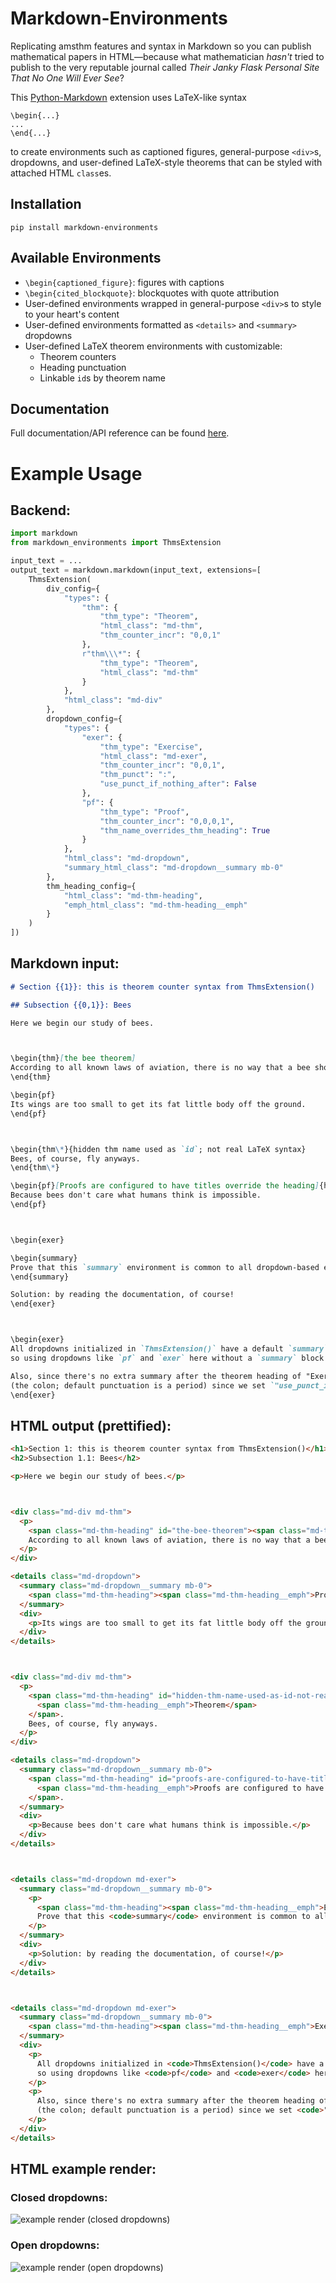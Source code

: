 # Markdown-Environments

Replicating amsthm features and syntax in Markdown so you can publish mathematical papers in HTML—because what mathematician *hasn't* tried to publish to the very reputable journal called *Their Janky Flask Personal Site That No One Will Ever See*?

This [Python-Markdown](https://github.com/Python-Markdown/markdown) extension uses LaTeX-like syntax
```
\begin{...}
...
\end{...}
```
to create environments such as captioned figures, general-purpose `<div>`s, dropdowns, and user-defined LaTeX-style theorems that can be styled with attached HTML `class`es.

## Installation

```
pip install markdown-environments
```

## Available Environments

- `\begin{captioned_figure}`: figures with captions
- `\begin{cited_blockquote}`: blockquotes with quote attribution
- User-defined environments wrapped in general-purpose `<div>`s to style to your heart's content
- User-defined environments formatted as `<details>` and `<summary>` dropdowns
- User-defined LaTeX theorem environments with customizable:
    - Theorem counters
    - Heading punctuation
    - Linkable `id`s by theorem name

## Documentation

Full documentation/API reference can be found [here](https://python-markdown-environments.readthedocs.io).

<!-- example usage -->

# Example Usage

## Backend:

```py
import markdown
from markdown_environments import ThmsExtension

input_text = ...
output_text = markdown.markdown(input_text, extensions=[
    ThmsExtension(
        div_config={
            "types": {
                "thm": {
                    "thm_type": "Theorem",
                    "html_class": "md-thm",
                    "thm_counter_incr": "0,0,1"
                },
                r"thm\\\*": {
                    "thm_type": "Theorem",
                    "html_class": "md-thm"
                }
            },
            "html_class": "md-div"
        },
        dropdown_config={
            "types": {
                "exer": {
                    "thm_type": "Exercise",
                    "html_class": "md-exer",
                    "thm_counter_incr": "0,0,1",
                    "thm_punct": ":",
                    "use_punct_if_nothing_after": False
                },
                "pf": {
                    "thm_type": "Proof",
                    "thm_counter_incr": "0,0,0,1",
                    "thm_name_overrides_thm_heading": True
                }
            },
            "html_class": "md-dropdown",
            "summary_html_class": "md-dropdown__summary mb-0"
        },
        thm_heading_config={
            "html_class": "md-thm-heading",
            "emph_html_class": "md-thm-heading__emph"
        }
    )
])
```

## Markdown input:

```md
# Section {{1}}: this is theorem counter syntax from ThmsExtension()

## Subsection {{0,1}}: Bees

Here we begin our study of bees.



\begin{thm}[the bee theorem]
According to all known laws of aviation, there is no way that a bee should be able to fly.
\end{thm}

\begin{pf}
Its wings are too small to get its fat little body off the ground.
\end{pf}



\begin{thm\*}{hidden thm name used as `id`; not real LaTeX syntax}
Bees, of course, fly anyways.
\end{thm\*}

\begin{pf}[Proofs are configured to have titles override the heading]{hidden names are useless when there's already a name}
Because bees don't care what humans think is impossible.
\end{pf}



\begin{exer}

\begin{summary}
Prove that this `summary` environment is common to all dropdown-based environments.
\end{summary}

Solution: by reading the documentation, of course!
\end{exer}



\begin{exer}
All dropdowns initialized in `ThmsExtension()` have a default `summary` value of `thm_type`,
so using dropdowns like `pf` and `exer` here without a `summary` block is also fine.

Also, since there's no extra summary after the theorem heading of "Exercise", there is no punctuation
(the colon; default punctuation is a period) since we set `"use_punct_if_nothing_after": False`.
\end{exer}
```

## HTML output (prettified):

```html
<h1>Section 1: this is theorem counter syntax from ThmsExtension()</h1>
<h2>Subsection 1.1: Bees</h2>

<p>Here we begin our study of bees.</p>



<div class="md-div md-thm">
  <p>
    <span class="md-thm-heading" id="the-bee-theorem"><span class="md-thm-heading__emph">Theorem 1.1.1</span> (the bee theorem)</span>.
    According to all known laws of aviation, there is no way that a bee should be able to fly.
  </p>
</div>

<details class="md-dropdown">
  <summary class="md-dropdown__summary mb-0">
    <span class="md-thm-heading"><span class="md-thm-heading__emph">Proof 1.1.1.1</span></span>.
  </summary>
  <div>
    <p>Its wings are too small to get its fat little body off the ground.</p>
  </div>
</details>



<div class="md-div md-thm">
  <p>
    <span class="md-thm-heading" id="hidden-thm-name-used-as-id-not-real-latex-syntax">
      <span class="md-thm-heading__emph">Theorem</span>
    </span>.
    Bees, of course, fly anyways.
  </p>
</div>

<details class="md-dropdown">
  <summary class="md-dropdown__summary mb-0">
    <span class="md-thm-heading" id="proofs-are-configured-to-have-titles-override-the-heading">
      <span class="md-thm-heading__emph">Proofs are configured to have titles override the heading</span>
    </span>.
  </summary>
  <div>
    <p>Because bees don't care what humans think is impossible.</p>
  </div>
</details>



<details class="md-dropdown md-exer">
  <summary class="md-dropdown__summary mb-0">
    <p>
      <span class="md-thm-heading"><span class="md-thm-heading__emph">Exercise 1.1.2</span></span>:
      Prove that this <code>summary</code> environment is common to all dropdown-based environments.
    </p>
  </summary>
  <div>
    <p>Solution: by reading the documentation, of course!</p>
  </div>
</details>



<details class="md-dropdown md-exer">
  <summary class="md-dropdown__summary mb-0">
    <span class="md-thm-heading"><span class="md-thm-heading__emph">Exercise 1.1.3</span></span>
  </summary>
  <div>
    <p>
      All dropdowns initialized in <code>ThmsExtension()</code> have a default <code>summary</code> value of <code>thm_type</code>,
      so using dropdowns like <code>pf</code> and <code>exer</code> here without a <code>summary</code> block is also fine.
    </p>
    <p>
      Also, since there's no extra summary after the theorem heading of "Exercise", there is no punctuation
      (the colon; default punctuation is a period) since we set <code>"use_punct_if_nothing_after": False</code>.
    </p>
  </div>
</details>
```

## HTML example render:

### Closed dropdowns:

![example render (closed dropdowns)](https://github.com/user-attachments/assets/6ed34a55-ba7f-48c0-9c82-10efd7cb53d2)

### Open dropdowns:

![example render (open dropdowns)](https://github.com/user-attachments/assets/92410977-a048-4e4d-b425-84b550d6699b)
